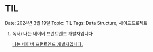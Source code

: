 # TIL

Date: 2024년 3월 19일
Topic: TIL
Tags: Data Structure, 사이드프로젝트

1. 독서) 나는 네이버 프런트엔드 개발자입니다
    
    [나는 네이버 프런트엔드 개발자입니다.](https://www.notion.so/94a1947a38c54bce9890bce0f51f3edf?pvs=21)